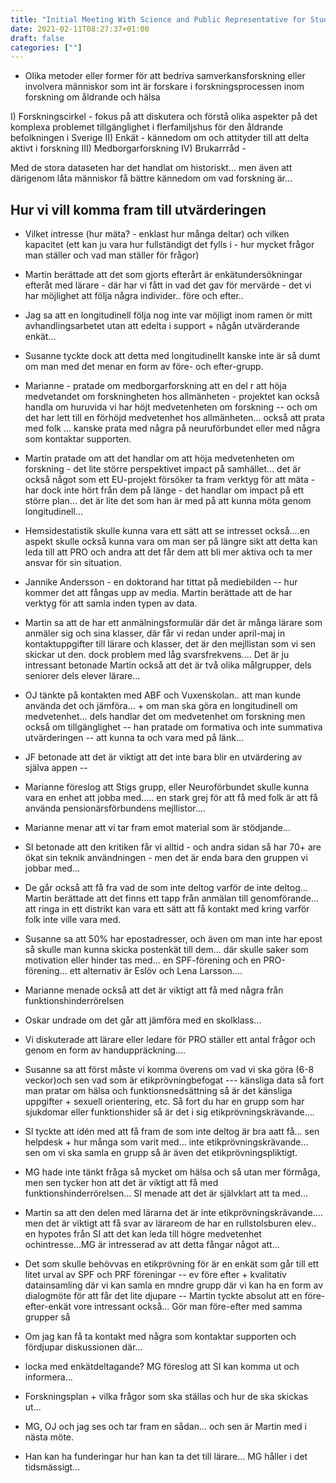 ```yaml
---
title: "Initial Meeting With Science and Public Representative for Study III"
date: 2021-02-11T08:27:37+01:00
draft: false
categories: [""]
---
```


- Olika metoder eller former för att bedriva samverkansforskning eller involvera människor som int är forskare i forskningsprocessen inom forskning om åldrande och hälsa

I) Forskningscirkel - fokus på att diskutera och förstå olika aspekter på det komplexa problemet tillgänglighet i flerfamiljshus för den åldrande befolkningen i Sverige
II) Enkät - kännedom om och attityder till att delta aktivt i forskning
III) Medborgarforskning
IV) Brukarrråd -

Med de stora dataseten har det handlat om historiskt... men även att därigenom låta människor få bättre kännedom om vad forskning är...


## Hur vi vill komma fram till utvärderingen 

+ Vilket intresse (hur mäta? - enklast hur många deltar) och vilken kapacitet (ett kan ju vara hur fullständigt det fylls i - hur mycket frågor man ställer och vad man ställer för frågor)

+ Martin berättade att det som gjorts efterårt är enkätundersökningar efteråt med lärare - där har vi fått in vad det gav för mervärde - det vi har möjlighet att följa några individer.. före och efter..

+ Jag sa att en longitudinell följa nog inte var möjligt inom ramen ör mitt avhandlingsarbetet utan att edelta i support + någån utvärderande enkät...

+ Susanne tyckte dock att detta med longitudinellt kanske inte är så dumt om man med det menar en form av före- och efter-grupp.

+ Marianne - pratade om medborgarforskning att en del r att höja medvetandet om forskningheten hos allmänheten - projektet kan också handla om huruvida vi har höjt medvetenheten om forskning -- och om det har lett till en förhöjd medvetenhet hos allmänheten... också att prata med folk ... kanske prata med några på neuruförbundet eller med några som kontaktar supporten.

+ Martin pratade om att det handlar om att höja medvetenheten om forskning - det lite större perspektivet impact på samhället... det är också något som ett EU-projekt försöker ta fram verktyg för att mäta - har dock inte hört från dem på länge - det handlar om impact på ett större plan... det är lite det som han är med på att kunna möta genom longitudinell...

+ Hemsidestatistik skulle kunna vara ett sätt att se intresset också....en aspekt skulle också kunna vara om man ser på längre sikt att detta kan leda till att PRO och andra att det får dem att bli mer aktiva och ta mer ansvar för sin situation.

+ Jannike Andersson - en doktorand har tittat på mediebilden -- hur kommer det att fångas upp av media. Martin berättade att de har verktyg för att samla inden typen av data.

+ Martin sa att de har ett anmälningsformulär där det är många lärare som anmäler sig och sina klasser, där får vi redan under april-maj in kontaktuppgifter till lärare och klasser, det är den mejllistan som vi sen skickar ut den. dock problem med låg svarsfrekvens.... Det är ju intressant betonade Martin också att det är två olika målgrupper, dels seniorer dels elever lärare...

+ OJ tänkte på kontakten med ABF och Vuxenskolan.. att man kunde använda det och jämföra... + om man ska göra en longitudinell om medvetenhet... dels handlar det om medvetenhet om forskning men också om tillgänglighet -- han pratade om formativa och inte summativa utvärderingen -- att kunna ta och vara med på länk...

+ JF betonade att det är viktigt att det inte bara blir en utvärdering av själva appen --

+ Marianne föreslog att Stigs grupp, eller Neuroförbundet skulle kunna vara en enhet att jobba med..... en stark grej för att få med folk är att få använda pensionärsförbundens mejllistor....

+ Marianne menar att vi tar fram emot material som är stödjande...

+ SI betonade att den kritiken får vi alltid - och andra sidan så har 70+ are ökat sin teknik användningen - men det är enda bara den gruppen vi jobbar med...

+ De går också att få fra vad de som inte deltog varför de inte deltog... Martin berättade att det finns ett tapp från anmälan till genomförande... att ringa in ett distrikt kan vara ett sätt att få kontakt med kring varför folk inte ville vara med.

+ Susanne sa att 50% har epostadresser, och även om man inte har epost så skulle man kunna skicka postenkät till dem... där skulle saker som motivation eller hinder tas med... en SPF-förening och en PRO-förening... ett alternativ är Eslöv och Lena Larsson.... 

+ Marianne menade också att det är viktigt att få med några från funktionshinderrörelsen 

+ Oskar undrade om det går att jämföra med en skolklass...

+ Vi diskuterade att lärare eller ledare för PRO ställer ett antal frågor och genom en form av handuppräckning....

+ Susanne sa att först måste vi komma överens om vad vi ska göra (6-8 veckor)och sen vad som är etikprövningbefogat --- känsliga data så fort man pratar om hälsa och funktionsnedsättning så är det känsliga uppgifter + sexuell orientering, etc. Så fort du har en grupp som har sjukdomar eller funktionshider så är det i sig etikprövningskrävande....


+ SI tyckte att idén med att få fram de som inte deltog är bra aatt få... sen helpdesk + hur många som varit med... inte etikprövningskrävande... sen om vi ska samla en grupp så är även det etikprövningspliktigt.

+ MG hade inte tänkt fråga så mycket om hälsa och så utan mer förmåga, men sen tycker hon att det är viktigt att få med funktionshinderrörelsen... SI menade att det är självklart att ta med... 

+ Martin sa att den delen med lärarna det är inte etikprövningskrävande.... men det är viktigt att få svar av lärareom de har en rullstolsburen elev.. en hypotes från SI att det kan leda till högre medvetenhet ochintresse...MG är intresserad av att detta fångar något att...

+ Det som skulle behövvas en etikprövning för är en enkät som går till ett litet urval av SPF och PRF föreningar -- ev före efter + kvalitativ datainsamling där vi kan samla en mndre grupp där vi kan ha en form av dialogmöte för att får det lite djupare  -- Martin tyckte absolut att en före-efter-enkät vore intressant också... Gör man före-efter med samma grupper så 

+ Om jag kan få ta kontakt med några som kontaktar supporten och fördjupar diskussionen där...

+ locka med enkätdeltagande? MG föreslog att SI kan komma ut och informera...

+ Forskningsplan + vilka frågor som ska ställas och hur de ska skickas ut...
+ MG, OJ och jag ses och tar fram en sådan... och sen är Martin med i nästa möte.

+ Han kan ha funderingar hur han kan ta det till lärare... MG håller i det tidsmässigt...

























































































